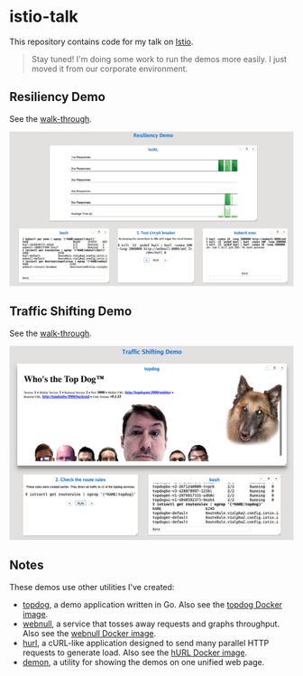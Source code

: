 # istio-talk

This repository contains code for my talk on [Istio].

> Stay tuned! I'm doing some work to run the demos more easily. I just moved it from our corporate environment.

## Resiliency Demo

See the [walk-through](resiliency/README.md).

![Resiliency Demo](resiliency_demo.png)

## Traffic Shifting Demo

See the [walk-through](trafficshifting/README.md).

![Traffic Shifting Demo](trafficshifting_demo.png)

## Notes

These demos use other utilities I've created:

* [topdog], a demo application written in Go. Also see the [topdog Docker image].
* [webnull], a service that tosses away requests and graphs throughput. Also see the [webnull Docker image].
* [hurl], a cURL-like application designed to send many parallel HTTP requests to generate load. Also see the [hURL Docker image].
* [demon], a utility for showing the demos on one unified web page.

[Istio]: https://istio.io/
[topdog]: https://github.com/ancientlore/topdog
[hURL]: https://github.com/ancientlore/hurl
[webnull]: https://github.com/ancientlore/webnull
[topdog Docker image]: https://hub.docker.com/r/ancientlore/topdog/
[webnull Docker image]: https://hub.docker.com/r/ancientlore/webnull/
[hURL Docker image]: https://hub.docker.com/r/ancientlore/hurl/
[demon]: https://github.com/ancientlore/demon
